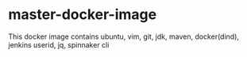 # master-docker-image

This docker image contains ubuntu, vim, git, jdk, maven, docker(dind), jenkins userid, jq, spinnaker cli
